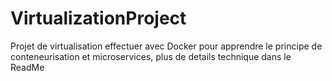 # VirtualizationProject
Projet de virtualisation effectuer avec Docker pour apprendre le principe de conteneurisation et microservices, plus de details technique dans le ReadMe
